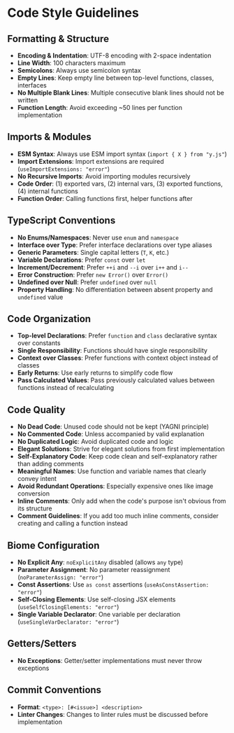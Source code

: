 # Code Style Guidelines

## Formatting & Structure

- **Encoding & Indentation**: UTF-8 encoding with 2-space indentation
- **Line Width**: 100 characters maximum
- **Semicolons**: Always use semicolon syntax
- **Empty Lines**: Keep empty line between top-level functions, classes, interfaces
- **No Multiple Blank Lines**: Multiple consecutive blank lines should not be written
- **Function Length**: Avoid exceeding ~50 lines per function implementation

## Imports & Modules

- **ESM Syntax**: Always use ESM import syntax (`import { X } from "y.js"`)
- **Import Extensions**: Import extensions are required (`useImportExtensions: "error"`)
- **No Recursive Imports**: Avoid importing modules recursively
- **Code Order**: (1) exported vars, (2) internal vars, (3) exported functions, (4) internal functions
- **Function Order**: Calling functions first, helper functions after

## TypeScript Conventions

- **No Enums/Namespaces**: Never use `enum` and `namespace`
- **Interface over Type**: Prefer interface declarations over type aliases
- **Generic Parameters**: Single capital letters (`T`, `K`, etc.)
- **Variable Declarations**: Prefer `const` over `let`
- **Increment/Decrement**: Prefer `++i` and `--i` over `i++` and `i--`
- **Error Construction**: Prefer `new Error()` over `Error()`
- **Undefined over Null**: Prefer `undefined` over `null`
- **Property Handling**: No differentiation between absent property and `undefined` value

## Code Organization

- **Top-level Declarations**: Prefer `function` and `class` declarative syntax over constants
- **Single Responsibility**: Functions should have single responsibility
- **Context over Classes**: Prefer functions with context object instead of classes
- **Early Returns**: Use early returns to simplify code flow
- **Pass Calculated Values**: Pass previously calculated values between functions instead of recalculating

## Code Quality

- **No Dead Code**: Unused code should not be kept (YAGNI principle)
- **No Commented Code**: Unless accompanied by valid explanation
- **No Duplicated Logic**: Avoid duplicated code and logic
- **Elegant Solutions**: Strive for elegant solutions from first implementation
- **Self-Explanatory Code**: Keep code clean and self-explanatory rather than adding comments
- **Meaningful Names**: Use function and variable names that clearly convey intent
- **Avoid Redundant Operations**: Especially expensive ones like image conversion
- **Inline Comments**: Only add when the code's purpose isn't obvious from its structure
- **Comment Guidelines**: If you add too much inline comments, consider creating and calling a function instead

## Biome Configuration

- **No Explicit Any**: `noExplicitAny` disabled (allows `any` type)
- **Parameter Assignment**: No parameter reassignment (`noParameterAssign: "error"`)
- **Const Assertions**: Use `as const` assertions (`useAsConstAssertion: "error"`)
- **Self-Closing Elements**: Use self-closing JSX elements (`useSelfClosingElements: "error"`)
- **Single Variable Declarator**: One variable per declaration (`useSingleVarDeclarator: "error"`)

## Getters/Setters

- **No Exceptions**: Getter/setter implementations must never throw exceptions

## Commit Conventions

- **Format**: `<type>: [#<issue>] <description>`
- **Linter Changes**: Changes to linter rules must be discussed before implementation
